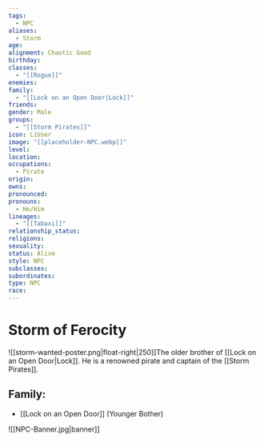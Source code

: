 ```yaml
---
tags:
  - NPC
aliases:
  - Storm
age: 
alignment: Chaotic Good
birthday: 
classes:
  - "[[Rogue]]"
enemies: 
family:
  - "[[Lock on an Open Door|Lock]]"
friends: 
gender: Male
groups:
  - "[[Storm Pirates]]"
icon: LiUser
image: "[[placeholder-NPC.webp]]"
level: 
location: 
occupations:
  - Pirate
origin: 
owns: 
pronounced: 
pronouns:
  - He/Him
lineages:
  - "[[Tabaxi]]"
relationship_status: 
religions: 
sexuality: 
status: Alive
style: NPC
subclasses: 
subordinates: 
type: NPC
race:
---
```


# Storm of Ferocity

![[storm-wanted-poster.png|float-right|250]]The older brother of [[Lock on an Open Door|Lock]]. He is a renowned pirate and captain of the [[Storm Pirates]].

## Family:

- [[Lock on an Open Door]] (Younger Bother)

![[NPC-Banner.jpg|banner]]
